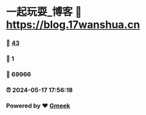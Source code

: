 # 一起玩耍_博客 :link: https://blog.17wanshua.cn 
### :page_facing_up: [43](https://blog.17wanshua.cn/tag.html) 
### :speech_balloon: 1 
### :hibiscus: 69966 
### :alarm_clock: 2024-05-17 17:56:18 
### Powered by :heart: [Gmeek](https://github.com/Meekdai/Gmeek)
